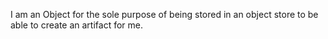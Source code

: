 I am an Object for the sole purpose of being stored in an object store to be able to create an artifact for me.